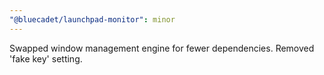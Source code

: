 ```yaml
---
"@bluecadet/launchpad-monitor": minor
---
```


Swapped window management engine for fewer dependencies. Removed 'fake key' setting.

